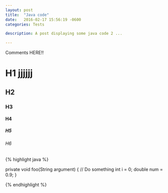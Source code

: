 ```yaml
---
layout: post
title:  "Java code"
date:   2016-02-17 15:56:19 -0600
categories: Tests

description: A post displaying some java code 2 ... 

---
```


Comments HERE!!
# H1 jjjjjj
## H2
### H3
#### H4
##### H5
###### H6

{% highlight java %}
	
private void foo(String argument)
{
 // Do something
 int i = 0;
 double num = 0.9;
}

{% endhighlight %}

